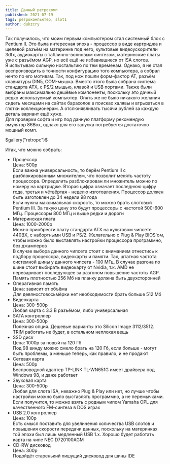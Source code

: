 ```yaml
---
title: Дачный ретрокомп
published: 2021-07-19
tags: ретрокомпьютер, slot1
author: dukzcry
---
```


Так получилось, что моим первым компьютером стал системный блок с Pentium II. Это была интересная эпоха - процессор в виде картриджа и щелевой разъём на материнке под него, культовые видеоускорители 3dfx, аудиокарты с таблично-волновым синтезом, материнские платы уже с разъёмом AGP, но всё ещё не избавившиеся от ISA слотов.  
Я испытываю сильную ностальгию по тем временам. Однако, я не стал воспроизводить в точности конфигурацию того компьютера, а собрал нечто по его мотивам. Так, под нож пошли форм-фактор AT, разъём клавиатуры DIN5, COM-мышка. Вместо этого была собрана система стандарта ATX, с PS/2 мышью, клавой и USB портами. Также были выбраны максимально дешёвые компоненты, поскольку это дачный редко используемый компьютер. Опять же не было никакого желания сидеть месяцами на сайтах барахолок в поисках халявы и вгрызаться в глотки коллекционерам. А отслюнявливать тысячи рублей за каждую деталь вариант ещё хуже.  
Для проверки софта и игр под данную платформу рекомендую эмулятор 86Box, однако для его запуска потребуется достаточно мощный комп.

$gallery("retropc")$

Итак, что можно собрать:

- Процессор  
Цена: 500р  
Если важна универсальность, то берём Pentium II с разблокированным множителем, что позволит менять частоту процессора. Определить разблокирован ли множитель можно по номеру на картридже. Вторая цифра означает последнюю цифру года, третья и чётвёртая - неделю изготовления. Процессор должен быть изготовлен до 34 недели 98 года  
Если нужна максимальная скорость, то можно брать слотовый Pentium III. За такую цену это будут процессоры с частотой 500-600 МГц. Процессоры 800 МГц и выше редки и дороги
- Материнская плата  
Цена: 1000-2000р  
Можно приобрести плату стандарта ATX на культовом чипсете 440BX, с набортными USB и PS/2. Желательно с Plug & Play BIOS'ом, чтобы можно было выставлять настройки процессора программно, без джамперов  
В случае выбора данного чипсета стоит с вниманием отнестись к подбору процессора, видеокарты и памяти. Так, штатная частота системной шины у данного чипсета - 100 МГц. В случае разгона по шине стоит выбирать видеокарту от Nvidia, т.к. AMD не переваривает последующее за разгоном повышение частоты AGP. Память плотностью 256 Мб на планку должна быть двухсторонней
- Оперативная память  
Цена: зависит от объёма  
Для девяностовосьмёрки нет необходимости брать больше 512 Мб
- Видеокарта  
Цена: 300-500р  
Любая карта с 3.3 В разъёмом, либо универсальная
- SATA контроллер  
Цена: 300-500р  
Полезная опция. Дешевые варианты это Silicon Image 3112/3512. TRIM работать не будет, в остальном неплохая вещь
- SSD диск  
Цена: 1000р за новый на 120 Гб  
Под 98 винду можно смело брать на 120 Гб, если больше - могут быть проблемы, а меньше теперь, как правило, и не продают
- Сетевая карта  
Цена: 500р  
Беспроводной адаптер TP-LINK TL-WN651G имеет драйвера под Windows 98, и даже работает
- Звуковая карта  
Цена: 300-500р  
Любая для слота ISA, неважно Plug & Play или нет, но лучше чтобы настройки можно было выставлять программно, а не перемычками. Если получится, то можно взять с родным чипом Yamaha OPL для качественного FM-синтеза в DOS играх
- USB 2.0 контроллер  
Цена: 100р  
Есть смысл поставить для увеличения количества USB слотов и повышения скорости передачи данных, поскольку на материнках той эпохи был лишь медленный USB 1.x. Хорошо будет работать карта на чипе NEC D720100AGM
- CD-RW дисковод  
Цена: 300р  
Подойдёт старенький пишущий дисковод для шины IDE